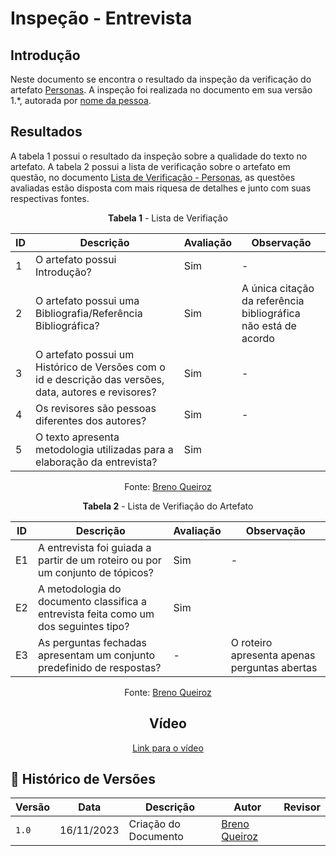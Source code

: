 # Inspeção - Entrevista

## Introdução

Neste documento se encontra o resultado da inspeção da verificação do artefato [Personas]().
A inspeção foi realizada no documento em sua versão 1.*, autorada por [nome da pessoa]().

## Resultados

A tabela 1 possui o resultado da inspeção sobre a qualidade do texto no artefato.
A tabela 2 possui a lista de verificação sobre o artefato em questão,
no documento [Lista de Verificação - Personas](), as questões avaliadas estão disposta com mais
riquesa de detalhes e junto com suas respectivas fontes.

<center>

**Tabela 1** - Lista de Verifiação

|ID | Descrição     | Avaliação | Observação |
|---| ------------- | --------- | ---------- |
| 1 | O artefato possui Introdução? | Sim  | -          | |
| 2 | O artefato possui uma Bibliografia/Referência Bibliográfica?| Sim | A única citação da referência bibliográfica não está de acordo |
| 3 | O artefato possui um Histórico de Versões com o id e descrição das versões, data, autores e revisores? | Sim | - |
| 4 | Os revisores são pessoas diferentes dos autores?| Sim| - 
| 5 | O texto apresenta metodologia utilizadas para a elaboração da entrevista? | Sim |

Fonte: [Breno Queiroz]()

**Tabela 2** - Lista de Verifiação do Artefato

|ID | Descrição     | Avaliação | Observação |
|---| ------------- | --------- | ---------- |
| E1| A entrevista foi guiada a partir de um roteiro ou por um conjunto de tópicos? | Sim    | -          |
| E2| A metodologia do documento classifica a entrevista feita como um dos seguintes tipo?| Sim |
| E3| As perguntas fechadas apresentam um conjunto predefinido de respostas? | - | O roteiro apresenta apenas perguntas abertas |

Fonte: [Breno Queiroz](https://github.com/brenob6)

## Vídeo

[Link para o vídeo](https://www.youtube.com/watch?v=TLV17U7Vf2E)

</center>

## 📑 Histórico de Versões

| Versão | Data       | Descrição  | Autor | Revisor |
| ------ | ---------- | ---------- | ------| --------|
| `1.0`  | 16/11/2023 | Criação do Documento | [Breno Queiroz](https://github.com/brenob6) | [](https://github.com/) |
